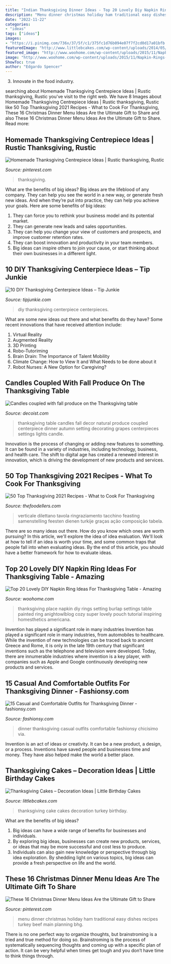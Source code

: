 ```yaml
---
title: "Indian Thanksgiving Dinner Ideas - Top 20 Lovely Diy Napkin Ring Ideas For Thanksgiving Table"
description: "Menu dinner christmas holiday ham traditional easy dishes recipes turkey beef main planning bhg"
date: "2022-11-22"
categories:
- "ideas"
tags: ["ideas"]
images:
- "https://i.pinimg.com/736x/37/5f/c1/375fc1d76b094e07f7f2cd0d17a01bfb.jpg"
featuredImage: "http://www.littlebcakes.com/wp-content/uploads/2014/05/Thanksgiving-Cakes.jpg"
featured_image: "http://www.woohome.com/wp-content/uploads/2015/11/Napkin-Rings-For-Thanksgiving-13.jpg"
image: "http://www.woohome.com/wp-content/uploads/2015/11/Napkin-Rings-For-Thanksgiving-13.jpg"
ShowToc: true
author: "Edgardo Spencer"
---
```



3. Innovate in the food industry. 

	

		
searching about Homemade Thanksgiving Centrepiece Ideas | Rustic thanksgiving, Rustic you've visit to the right web. We have 8 Images about Homemade Thanksgiving Centrepiece Ideas | Rustic thanksgiving, Rustic like 50 Top Thanksgiving 2021 Recipes - What to Cook For Thanksgiving, These 16 Christmas Dinner Menu Ideas Are the Ultimate Gift to Share and also These 16 Christmas Dinner Menu Ideas Are the Ultimate Gift to Share. Read more:
		
    
## Homemade Thanksgiving Centrepiece Ideas | Rustic Thanksgiving, Rustic

<img loading=lazy src="https://i.pinimg.com/736x/37/5f/c1/375fc1d76b094e07f7f2cd0d17a01bfb.jpg" onerror="this.onerror=null;this.src='https://tse4.mm.bing.net/th?id=OIP.dKW52lMer85Q68KMjpVQ2gHaLJ&amp;pid=15.1';" alt="Homemade Thanksgiving Centrepiece Ideas | Rustic thanksgiving, Rustic">

_Source: pinterest.com_

>thanksgiving. 

	

What are the benefits of big ideas?
Big ideas are the lifeblood of any company. They can help you see the world in a new way, or generate fresh new ideas. And when they’re put into practice, they can help you achieve your goals. Here are some benefits of big ideas: 
1. They can force you to rethink your business model and its potential market.
2. They can generate new leads and sales opportunities.
3. They can help you change your view of customers and prospects, and improve customer retention rates. 
4. They can boost innovation and productivity in your team members. 
5. Big ideas can inspire others to join your cause, or start thinking about their own businesses in a different light. 

    
## 10 DIY Thanksgiving Centerpiece Ideas – Tip Junkie

<img loading=lazy src="https://cdn.tipjunkie.com/wp-content/uploads/2016/11/centerpieces-diy.jpg" onerror="this.onerror=null;this.src='https://tse1.mm.bing.net/th?id=OIP.fv1GVJOo3RCjil0cSbKdcgHaLL&amp;pid=15.1';" alt="10 DIY Thanksgiving Centerpiece Ideas – Tip Junkie">

_Source: tipjunkie.com_

>diy thanksgiving centerpiece centerpieces. 

	

What are some new ideas out there and what benefits do they have?
Some recent innovations that have received attention include: 
1. Virtual Reality 
2. Augmented Reality 
3. 3D Printing 
4. Robo-Tutoriming 
5. Brain Drain: The Importance of Talent Mobility 
6. Climate Change: How to View It and What Needs to be done about it 
7. Robot Nurses: A New Option for Caregiving?

    
## Candles Coupled With Fall Produce On The Thanksgiving Table

<img loading=lazy src="http://cdn.decoist.com/wp-content/uploads/2013/11/Candles-coupled-with-fall-produce-on-the-Thanksgiving-table.jpg" onerror="this.onerror=null;this.src='https://tse2.mm.bing.net/th?id=OIP.RkcOGVBam5ecMXuJcLP02AHaJ4&amp;pid=15.1';" alt="Candles coupled with fall produce on the Thanksgiving table">

_Source: decoist.com_

>thanksgiving table candles fall decor natural produce coupled centerpiece dinner autumn setting decorating grapes centerpieces settings lights candle. 

	

Innovation is the process of changing or adding new features to something. It can be found in a variety of industries, including technology, business, and health care. The shift to digital age has created a renewed interest in innovation, which is driving the development of new products and services.

    
## 50 Top Thanksgiving 2021 Recipes - What To Cook For Thanksgiving

<img loading=lazy src="https://thefoodellers.com/wp-content/uploads/2018/10/Thanksgiving-Recipes.jpeg" onerror="this.onerror=null;this.src='https://tse2.mm.bing.net/th?id=OIP.iHYBpjJ0zn4oU4gwHZl70wHaMk&amp;pid=15.1';" alt="50 Top Thanksgiving 2021 Recipes - What to Cook For Thanksgiving">

_Source: thefoodellers.com_

>verticale dilettano tavola ringraziamento tacchino feasting samenstelling feesten dienen turkije graças ação composição tabela. 

	

There are so many ideas out there. How do you know which ones are worth pursuing? In this article, we'll explore the idea of idea evaluation. We'll look at how to tell if an idea is worth your time, and some common traps that people fall into when evaluating ideas. By the end of this article, you should have a better framework for how to evaluate ideas.

    
## Top 20 Lovely DIY Napkin Ring Ideas For Thanksgiving Table - Amazing

<img loading=lazy src="http://www.woohome.com/wp-content/uploads/2015/11/Napkin-Rings-For-Thanksgiving-13.jpg" onerror="this.onerror=null;this.src='https://tse4.mm.bing.net/th?id=OIP.N82mvjCyooyzZXF1Vj-yfwHaLL&amp;pid=15.1';" alt="Top 20 Lovely DIY Napkin Ring Ideas For Thanksgiving Table - Amazing">

_Source: woohome.com_

>thanksgiving place napkin diy rings setting burlap settings table painted ring anightowlblog cozy super lovely pouch tutorial inspiring homesthetics americana. 

	

Invention has played a significant role in many industries
Invention has played a significant role in many industries, from automobiles to healthcare. While the invention of new technologies can be traced back to ancient Greece and Rome, it is only in the late 19th century that significant inventions such as the telephone and television were developed. Today, there are innumerable industries where invention is a key player, with companies such as Apple and Google continuously developing new products and services.

    
## 15 Casual And Comfortable Outfits For Thanksgiving Dinner - Fashionsy.com

<img loading=lazy src="http://fashionsy.com/wp-content/uploads/2014/11/top-shop-panuelos-bufandas-echarpeslook-main-single.jpg" onerror="this.onerror=null;this.src='https://tse1.mm.bing.net/th?id=OIP._-9u96FQQ5mT9gZt_GBwrwHaLp&amp;pid=15.1';" alt="15 Casual and Comfortable Outfits for Thanksgiving Dinner - fashionsy.com">

_Source: fashionsy.com_

>dinner thanksgiving casual outfits comfortable fashionsy chicisimo via. 

	

Invention is an act of ideas or creativity. It can be a new product, a design, or a process. Inventions have saved people and businesses time and money. They have also helped make the world a better place.

    
## Thanksgiving Cakes – Decoration Ideas | Little Birthday Cakes

<img loading=lazy src="http://www.littlebcakes.com/wp-content/uploads/2014/05/Thanksgiving-Cakes.jpg" onerror="this.onerror=null;this.src='https://tse4.mm.bing.net/th?id=OIP.lT0h-RbUDmhCTX2uxe0GtAHaIO&amp;pid=15.1';" alt="Thanksgiving Cakes – Decoration Ideas | Little Birthday Cakes">

_Source: littlebcakes.com_

>thanksgiving cake cakes decoration turkey birthday. 

	

What are the benefits of big ideas?
1. Big ideas can have a wide range of benefits for businesses and individuals. 
2. By exploring big ideas, businesses can create new products, services, or ideas that may be more successful and cost less to produce. 
3. Individuals can also gain new knowledge or perspective through big idea exploration. By shedding light on various topics, big ideas can provide a fresh perspective on life and the world.

    
## These 16 Christmas Dinner Menu Ideas Are The Ultimate Gift To Share

<img loading=lazy src="https://i.pinimg.com/736x/bd/83/6c/bd836cd64b0b853476a5f53678e6b606.jpg" onerror="this.onerror=null;this.src='https://tse1.mm.bing.net/th?id=OIP.LEw9p13Twb9bGJRGfuFjlgHaLG&amp;pid=15.1';" alt="These 16 Christmas Dinner Menu Ideas Are the Ultimate Gift to Share">

_Source: pinterest.com_

>menu dinner christmas holiday ham traditional easy dishes recipes turkey beef main planning bhg. 

	

There is no one perfect way to organize thoughts, but brainstroming is a tried and true method for doing so. Brainstroming is the process of systematically sequencing thoughts and coming up with a specific plan of action. It can be very helpful when times get tough and you don’t have time to think things through.

